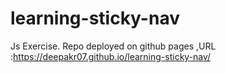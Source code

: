 # learning-sticky-nav
Js Exercise.
Repo deployed on github pages ,URL :https://deepakr07.github.io/learning-sticky-nav/
